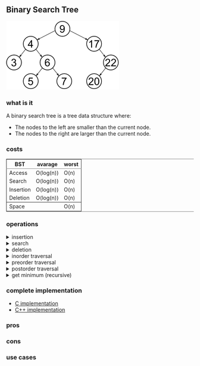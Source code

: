 
## Binary Search Tree

![img](../.img/bst.png)

### what is it

A binary search tree is a tree data structure where:

-   The nodes to the left are smaller than the current node.
-   The nodes to the right are larger than the current node.
### costs

<table border="2" cellspacing="0" cellpadding="6" rules="groups" frame="hsides">


<colgroup>
<col  class="org-left" />

<col  class="org-left" />

<col  class="org-left" />
</colgroup>
<thead>
<tr>
<th scope="col" class="org-left">BST</th>
<th scope="col" class="org-left">avarage</th>
<th scope="col" class="org-left">worst</th>
</tr>
</thead>

<tbody>
<tr>
<td class="org-left">Access</td>
<td class="org-left">O(log(n))</td>
<td class="org-left">O(n)</td>
</tr>


<tr>
<td class="org-left">Search</td>
<td class="org-left">O(log(n))</td>
<td class="org-left">O(n)</td>
</tr>


<tr>
<td class="org-left">Insertion</td>
<td class="org-left">O(log(n))</td>
<td class="org-left">O(n)</td>
</tr>


<tr>
<td class="org-left">Deletion</td>
<td class="org-left">O(log(n))</td>
<td class="org-left">O(n)</td>
</tr>
</tbody>

<tbody>
<tr>
<td class="org-left">Space</td>
<td class="org-left">&#xa0;</td>
<td class="org-left">O(n)</td>
</tr>
</tbody>
</table>

### operations

<details>
<summary>insertion</summary>

- [pseudo code](insertion/pseudo.c)
- [C code](insertion/c-code.c)
- [C++ class](insertion/cpp-class.cpp)

</details>

<details>
<summary>search</summary>

- [pseudo code](search/pseudo.c)
- [C code](search/c-code.c)
- [C++ class](search/cpp-class.cpp)

</details>

<details>
<summary>deletion</summary>

- [pseudo code](deletion/pseudo.c)
- [C code](deletion/c-code.c)
- [C++ class](deletion/cpp-class.cpp)

</details>

<details>
<summary>inorder traversal</summary>

- [pseudo code](inorder-traversal/pseudo.c)
- [C code](inorder-traversal/c-code.c)
- [C++ class](inorder-traversal/cpp-class.cpp)

Inorder traversal can be used to **sort** the binary tree

</details>

<details>
<summary>preorder traversal</summary>

- [pseudo code](preorder-traversal/pseudo.c)
- [C code](preorder-traversal/c-code.c)
- [C++ class](preorder-traversal/cpp-class.cpp)

preorder Traversal can be used to **copy** the binary tree
</details>

<details>
<summary>postorder traversal</summary>

- [pseudo code](postorder-traversal/pseudo.c)
- [C code](postorder-traversal/c-code.c)
- [C++ class](postorder-traversal/cpp-class.cpp)

postorder Traversal can be used to **delete** the binary tree
</details>

<details>
<summary>get minimum (recursive)</summary>

- [pseudo code](get-minimum-recursive/pseudo.c)
- [C code](get-minimum-recursive/c-code.c)
- [C++ class](get-minimum-recursive/cpp-class.cpp)

postorder Traversal can be used to **delete** the binary tree
</details>
    
### complete implementation
- [C implementation](complete-implementation/c-code.c)
- [C++ implementation](complete-implementation/cpp-class.cpp)
### pros
### cons
### use cases
